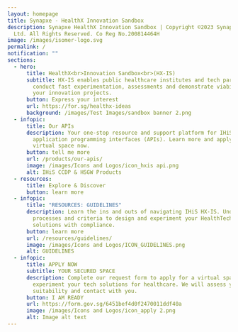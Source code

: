 ```yaml
---
layout: homepage
title: Synapxe - HealthX Innovation Sandbox
description: Synapxe HealthX Innovation Sandbox | Copyright ©2023 Synapxe Pte
  Ltd. All Rights Reserved. Co Reg No.200814464H
image: /images/isomer-logo.svg
permalink: /
notification: ""
sections:
  - hero:
      title: HealthX<br>Innovation Sandbox<br>(HX-IS)
      subtitle: HX-IS enables public healthcare institutes and tech partners to
        conduct fast experimentation, assessments and demonstrate viability of
        your innovation projects.
      button: Express your interest
      url: https://for.sg/healthx-ideas
      background: /images/Test Images/sandbox banner 2.png
  - infopic:
      title: Our APIs
      description: Your one-stop resource and support platform for IHiS managed
        application programming interfaces (APIs). Learn more and apply for a
        virtual space now.
      button: tell me more
      url: /products/our-apis/
      image: /images/Icons and Logos/icon_hxis api.png
      alt: IHiS CCDP & HSGW Products
  - resources:
      title: Explore & Discover
      button: learn more
  - infopic:
      title: "RESOURCES: GUIDELINES"
      description: Learn the ins and outs of navigating IHiS HX-IS. Understand the
        processes and criteria to design and experiment your HealthTech
        solutions with compliance.
      button: learn more
      url: /resources/guidelines/
      image: /images/Icons and Logos/ICON_GUIDELINES.png
      alt: GUIDELINES
  - infopic:
      title: APPLY NOW
      subtitle: YOUR SECURED SPACE
      description: Complete our request form to apply for a virtual space to
        experiment your tech solutions for healthcare. We will assess your
        suitability and contact with you.
      button: I AM READY
      url: https://form.gov.sg/6451bef4d0f2470011ddf40a
      image: /images/Icons and Logos/icon_apply 2.png
      alt: Image alt text
---
```

